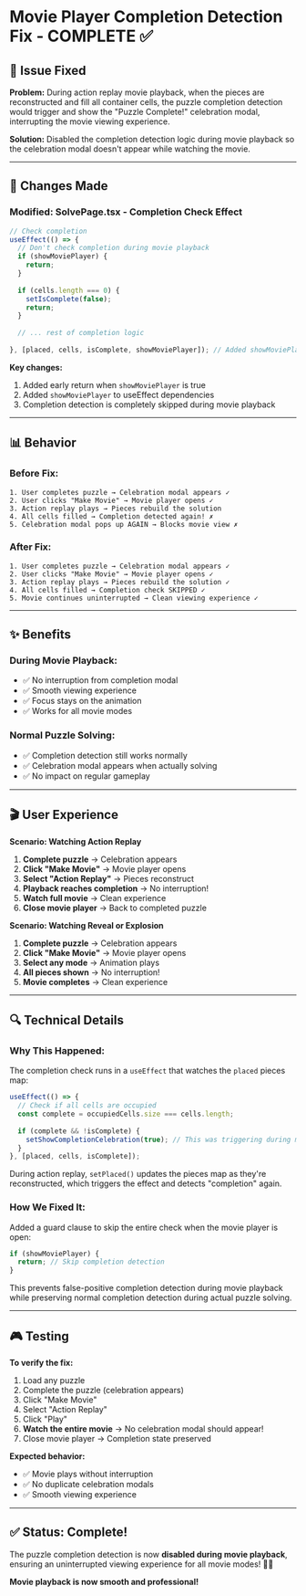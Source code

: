 # Movie Player Completion Detection Fix - COMPLETE ✅

## 🎯 Issue Fixed

**Problem:** During action replay movie playback, when the pieces are reconstructed and fill all container cells, the puzzle completion detection would trigger and show the "Puzzle Complete!" celebration modal, interrupting the movie viewing experience.

**Solution:** Disabled the completion detection logic during movie playback so the celebration modal doesn't appear while watching the movie.

---

## 🔧 Changes Made

### **Modified: SolvePage.tsx - Completion Check Effect**

```typescript
// Check completion
useEffect(() => {
  // Don't check completion during movie playback
  if (showMoviePlayer) {
    return;
  }
  
  if (cells.length === 0) {
    setIsComplete(false);
    return;
  }
  
  // ... rest of completion logic
  
}, [placed, cells, isComplete, showMoviePlayer]); // Added showMoviePlayer to dependencies
```

**Key changes:**
1. Added early return when `showMoviePlayer` is true
2. Added `showMoviePlayer` to useEffect dependencies
3. Completion detection is completely skipped during movie playback

---

## 📊 Behavior

### **Before Fix:**
```
1. User completes puzzle → Celebration modal appears ✓
2. User clicks "Make Movie" → Movie player opens ✓
3. Action replay plays → Pieces rebuild the solution
4. All cells filled → Completion detected again! ✗
5. Celebration modal pops up AGAIN → Blocks movie view ✗
```

### **After Fix:**
```
1. User completes puzzle → Celebration modal appears ✓
2. User clicks "Make Movie" → Movie player opens ✓
3. Action replay plays → Pieces rebuild the solution ✓
4. All cells filled → Completion check SKIPPED ✓
5. Movie continues uninterrupted → Clean viewing experience ✓
```

---

## ✨ Benefits

### **During Movie Playback:**
- ✅ No interruption from completion modal
- ✅ Smooth viewing experience
- ✅ Focus stays on the animation
- ✅ Works for all movie modes

### **Normal Puzzle Solving:**
- ✅ Completion detection still works normally
- ✅ Celebration modal appears when actually solving
- ✅ No impact on regular gameplay

---

## 🎬 User Experience

**Scenario: Watching Action Replay**

1. **Complete puzzle** → Celebration appears
2. **Click "Make Movie"** → Movie player opens
3. **Select "Action Replay"** → Pieces reconstruct
4. **Playback reaches completion** → No interruption!
5. **Watch full movie** → Clean experience
6. **Close movie player** → Back to completed puzzle

**Scenario: Watching Reveal or Explosion**

1. **Complete puzzle** → Celebration appears
2. **Click "Make Movie"** → Movie player opens
3. **Select any mode** → Animation plays
4. **All pieces shown** → No interruption!
5. **Movie completes** → Clean experience

---

## 🔍 Technical Details

### **Why This Happened:**

The completion check runs in a `useEffect` that watches the `placed` pieces map:

```typescript
useEffect(() => {
  // Check if all cells are occupied
  const complete = occupiedCells.size === cells.length;
  
  if (complete && !isComplete) {
    setShowCompletionCelebration(true); // This was triggering during movie!
  }
}, [placed, cells, isComplete]);
```

During action replay, `setPlaced()` updates the pieces map as they're reconstructed, which triggers the effect and detects "completion" again.

### **How We Fixed It:**

Added a guard clause to skip the entire check when the movie player is open:

```typescript
if (showMoviePlayer) {
  return; // Skip completion detection
}
```

This prevents false-positive completion detection during movie playback while preserving normal completion detection during actual puzzle solving.

---

## 🎮 Testing

**To verify the fix:**

1. Load any puzzle
2. Complete the puzzle (celebration appears)
3. Click "Make Movie"
4. Select "Action Replay"
5. Click "Play"
6. **Watch the entire movie** → No celebration modal should appear!
7. Close movie player → Completion state preserved

**Expected behavior:**
- ✅ Movie plays without interruption
- ✅ No duplicate celebration modals
- ✅ Smooth viewing experience

---

## ✅ Status: Complete!

The puzzle completion detection is now **disabled during movie playback**, ensuring an uninterrupted viewing experience for all movie modes! 🎥✨

**Movie playback is now smooth and professional!**
